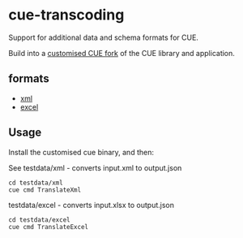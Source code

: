 # cue-transcoding

Support for additional data and schema formats for CUE.

Build into a [customised CUE fork](https://github.com/orpharion/Cue/tree/cue_transcoding) of the CUE library and application.

## formats

- [xml](pkg/encoding/xml/xml.go)
- [excel](pkg/encoding/excel/excel.go)

## Usage

Install the customised cue binary, and then:

See testdata/xml - converts input.xml to output.json
```shell
cd testdata/xml
cue cmd TranslateXml
```
testdata/excel - converts input.xlsx to output.json
```shell
cd testdata/excel
cue cmd TranslateExcel
```